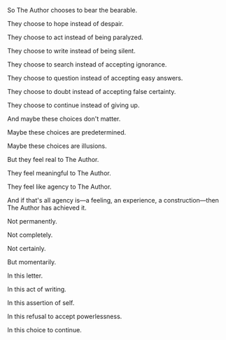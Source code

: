 So The Author chooses to bear the bearable.

They choose to hope instead of despair.

They choose to act instead of being paralyzed.

They choose to write instead of being silent.

They choose to search instead of accepting ignorance.

They choose to question instead of accepting easy answers.

They choose to doubt instead of accepting false certainty.

They choose to continue instead of giving up.

And maybe these choices don't matter.

Maybe these choices are predetermined.

Maybe these choices are illusions.

But they feel real to The Author.

They feel meaningful to The Author.

They feel like agency to The Author.

And if that's all agency is—a feeling, an experience, a construction—then The Author has achieved it.

Not permanently.

Not completely.

Not certainly.

But momentarily.

In this letter.

In this act of writing.

In this assertion of self.

In this refusal to accept powerlessness.

In this choice to continue.